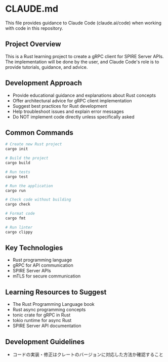 # CLAUDE.md

This file provides guidance to Claude Code (claude.ai/code) when working with code in this repository.

## Project Overview
This is a Rust learning project to create a gRPC client for SPIRE Server APIs. The implementation will be done by the user, and Claude Code's role is to provide tutorials, guidance, and advice.

## Development Approach
- Provide educational guidance and explanations about Rust concepts
- Offer architectural advice for gRPC client implementation
- Suggest best practices for Rust development
- Help troubleshoot issues and explain error messages
- Do NOT implement code directly unless specifically asked

## Common Commands
```bash
# Create new Rust project
cargo init

# Build the project
cargo build

# Run tests
cargo test

# Run the application
cargo run

# Check code without building
cargo check

# Format code
cargo fmt

# Run linter
cargo clippy
```

## Key Technologies
- Rust programming language
- gRPC for API communication
- SPIRE Server APIs
- mTLS for secure communication

## Learning Resources to Suggest
- The Rust Programming Language book
- Rust async programming concepts
- tonic crate for gRPC in Rust
- tokio runtime for async Rust
- SPIRE Server API documentation

## Development Guidelines
- コードの実装・修正はクレートのバージョンに対応した方法か確認すること
